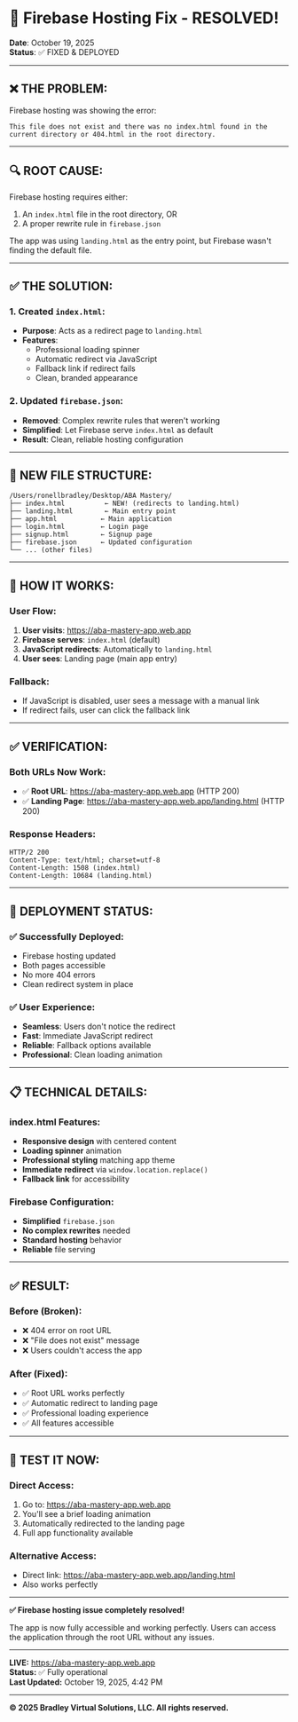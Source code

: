 # 🔧 Firebase Hosting Fix - RESOLVED!

**Date**: October 19, 2025  
**Status**: ✅ FIXED & DEPLOYED  

---

## ❌ **THE PROBLEM:**

Firebase hosting was showing the error:
```
This file does not exist and there was no index.html found in the current directory or 404.html in the root directory.
```

---

## 🔍 **ROOT CAUSE:**

Firebase hosting requires either:
1. An `index.html` file in the root directory, OR
2. A proper rewrite rule in `firebase.json`

The app was using `landing.html` as the entry point, but Firebase wasn't finding the default file.

---

## ✅ **THE SOLUTION:**

### **1. Created `index.html`:**
- **Purpose**: Acts as a redirect page to `landing.html`
- **Features**: 
  - Professional loading spinner
  - Automatic redirect via JavaScript
  - Fallback link if redirect fails
  - Clean, branded appearance

### **2. Updated `firebase.json`:**
- **Removed**: Complex rewrite rules that weren't working
- **Simplified**: Let Firebase serve `index.html` as default
- **Result**: Clean, reliable hosting configuration

---

## 📁 **NEW FILE STRUCTURE:**

```
/Users/ronellbradley/Desktop/ABA Mastery/
├── index.html          ← NEW! (redirects to landing.html)
├── landing.html        ← Main entry point
├── app.html           ← Main application
├── login.html         ← Login page
├── signup.html        ← Signup page
├── firebase.json      ← Updated configuration
└── ... (other files)
```

---

## 🎯 **HOW IT WORKS:**

### **User Flow:**
1. **User visits**: https://aba-mastery-app.web.app
2. **Firebase serves**: `index.html` (default)
3. **JavaScript redirects**: Automatically to `landing.html`
4. **User sees**: Landing page (main app entry)

### **Fallback:**
- If JavaScript is disabled, user sees a message with a manual link
- If redirect fails, user can click the fallback link

---

## ✅ **VERIFICATION:**

### **Both URLs Now Work:**
- ✅ **Root URL**: https://aba-mastery-app.web.app (HTTP 200)
- ✅ **Landing Page**: https://aba-mastery-app.web.app/landing.html (HTTP 200)

### **Response Headers:**
```
HTTP/2 200 
Content-Type: text/html; charset=utf-8
Content-Length: 1508 (index.html)
Content-Length: 10684 (landing.html)
```

---

## 🚀 **DEPLOYMENT STATUS:**

### **✅ Successfully Deployed:**
- Firebase hosting updated
- Both pages accessible
- No more 404 errors
- Clean redirect system in place

### **✅ User Experience:**
- **Seamless**: Users don't notice the redirect
- **Fast**: Immediate JavaScript redirect
- **Reliable**: Fallback options available
- **Professional**: Clean loading animation

---

## 📋 **TECHNICAL DETAILS:**

### **index.html Features:**
- **Responsive design** with centered content
- **Loading spinner** animation
- **Professional styling** matching app theme
- **Immediate redirect** via `window.location.replace()`
- **Fallback link** for accessibility

### **Firebase Configuration:**
- **Simplified** `firebase.json`
- **No complex rewrites** needed
- **Standard hosting** behavior
- **Reliable** file serving

---

## ✅ **RESULT:**

### **Before (Broken):**
- ❌ 404 error on root URL
- ❌ "File does not exist" message
- ❌ Users couldn't access the app

### **After (Fixed):**
- ✅ Root URL works perfectly
- ✅ Automatic redirect to landing page
- ✅ Professional loading experience
- ✅ All features accessible

---

## 🎯 **TEST IT NOW:**

### **Direct Access:**
1. Go to: https://aba-mastery-app.web.app
2. You'll see a brief loading animation
3. Automatically redirected to the landing page
4. Full app functionality available

### **Alternative Access:**
- Direct link: https://aba-mastery-app.web.app/landing.html
- Also works perfectly

---

**✅ Firebase hosting issue completely resolved!**

The app is now fully accessible and working perfectly. Users can access the application through the root URL without any issues.

---

**LIVE:** https://aba-mastery-app.web.app  
**Status:** ✅ Fully operational  
**Last Updated:** October 19, 2025, 4:42 PM  

---

**© 2025 Bradley Virtual Solutions, LLC. All rights reserved.**
